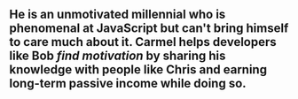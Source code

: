 ## He is an **unmotivated millennial** who is phenomenal at JavaScript but can't bring himself to care much about it. **Carmel helps developers** like Bob *find motivation* by sharing his knowledge with people like Chris and earning long-term passive income while doing so.

